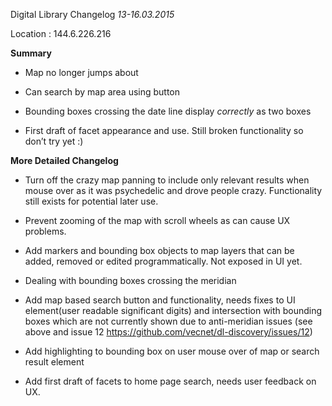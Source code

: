 Digital Library Changelog
*13-16.03.2015*


Location : 144.6.226.216


**Summary**

* Map no longer jumps about

* Can search by map area using button

* Bounding boxes crossing the date line display *correctly* as two boxes

* First draft of facet appearance and use.  Still broken functionality so don’t try yet :)


**More Detailed Changelog**

* Turn off the crazy map panning to include only relevant results when mouse over as it was psychedelic and drove people crazy.  Functionality still exists for potential later use.

* Prevent zooming of the map with scroll wheels as can cause UX problems.

* Add markers and bounding box objects to map layers that can be added, removed or edited programmatically.  Not exposed in UI yet.

* Dealing with bounding boxes crossing the meridian

* Add map based search button and functionality, needs fixes to UI element(user readable significant digits) and intersection with bounding boxes which are not currently shown due to anti-meridian issues (see above and issue 12 https://github.com/vecnet/dl-discovery/issues/12)

* Add highlighting to bounding box on user mouse over of map or search result element

* Add first draft of facets to home page search, needs user feedback on UX.


